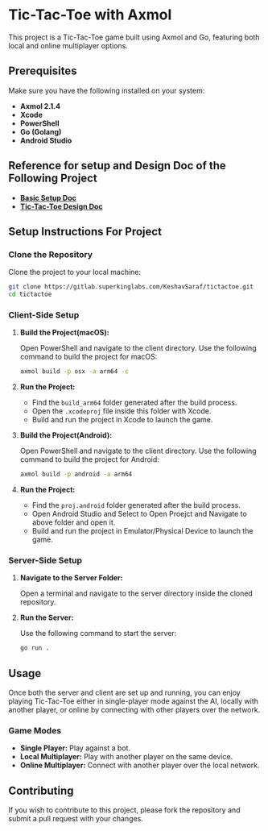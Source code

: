 # Tic-Tac-Toe with Axmol

This project is a Tic-Tac-Toe game built using Axmol and Go, featuring both local and online multiplayer options.

## Prerequisites

Make sure you have the following installed on your system:

- **Axmol 2.1.4**
- **Xcode**
- **PowerShell**
- **Go (Golang)**
- **Android Studio**

## Reference for setup and Design Doc of the Following Project

- **[Basic Setup Doc](https://docs.superkinglabs.com/s/de830af7-f792-428f-be83-d8c50d482a64)**
- **[Tic-Tac-Toe Design Doc](https://docs.superkinglabs.com/s/78dba6ea-daf7-4e84-86b2-d2be0af84ef6)**

## Setup Instructions For Project

### Clone the Repository

Clone the project to your local machine:

```bash
git clone https://gitlab.superkinglabs.com/KeshavSaraf/tictactoe.git
cd tictactoe
```

### Client-Side Setup

1. **Build the Project(macOS):**

   Open PowerShell and navigate to the client directory. Use the following command to build the project for macOS:

   ```bash
   axmol build -p osx -a arm64 -c
   ```

2. **Run the Project:**

   - Find the `build_arm64` folder generated after the build process.
   - Open the `.xcodeproj` file inside this folder with Xcode.
   - Build and run the project in Xcode to launch the game.
   
3. **Build the Project(Android):**

   Open PowerShell and navigate to the client directory. Use the following command to build the project for Android:

   ```bash
   axmol build -p android -a arm64
   ```

4. **Run the Project:**
   - Find the `proj.android` folder generated after the build process.
   - Open Android Studio and Select to Open Proejct and Navigate to above folder and open it.
   - Build and run the project in Emulator/Physical Device to launch the game.

### Server-Side Setup

1. **Navigate to the Server Folder:**

   Open a terminal and navigate to the server directory inside the cloned repository.

2. **Run the Server:**

   Use the following command to start the server:

   ```bash
   go run .
   ```

## Usage

Once both the server and client are set up and running, you can enjoy playing Tic-Tac-Toe either in single-player mode against the AI, locally with another player, or online by connecting with other players over the network.

### Game Modes

- **Single Player:** Play against a bot.
- **Local Multiplayer:** Play with another player on the same device.
- **Online Multiplayer:** Connect with another player over the local network.

## Contributing

If you wish to contribute to this project, please fork the repository and submit a pull request with your changes.

